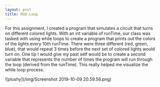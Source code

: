 ```yaml
---
layout: post
title: RGB Loop
---
```


For this assignment, I created a program that simulates a circuit that turns on different colored lights. With an int variable of runTime, our class was tasked with using while loops to create a program that prints out the colors of the lights every 10th runTime. There were three different (red, green, blue), that would repeat 3 times before the next set of colored lights would turn on. One tip I would give my past self would be to create a second variable that represents the number of times the program will run through the loop (derived from the runTime). This really helped me visualize the while loop process.  

![plushy](/img/Screenshot 2019-10-09 20.59.56.png)
